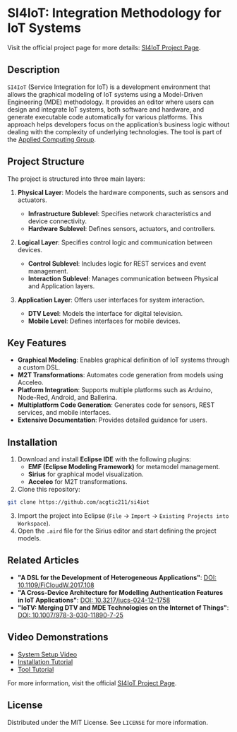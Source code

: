 
# SI4IoT: Integration Methodology for IoT Systems
Visit the official project page for more details: [SI4IoT Project Page](https://acg.ual.es/repo/si4iot/).

## Description
`SI4IoT` (Service Integration for IoT) is a development environment that allows the graphical modeling of IoT systems using a Model-Driven Engineering (MDE) methodology. It provides an editor where users can design and integrate IoT systems, both software and hardware, and generate executable code automatically for various platforms. This approach helps developers focus on the application’s business logic without dealing with the complexity of underlying technologies. The tool is part of the [Applied Computing Group](https://acg.ual.es/).

## Project Structure
The project is structured into three main layers:

1. **Physical Layer**: Models the hardware components, such as sensors and actuators.
   - **Infrastructure Sublevel**: Specifies network characteristics and device connectivity.
   - **Hardware Sublevel**: Defines sensors, actuators, and controllers.

2. **Logical Layer**: Specifies control logic and communication between devices.
   - **Control Sublevel**: Includes logic for REST services and event management.
   - **Interaction Sublevel**: Manages communication between Physical and Application layers.

3. **Application Layer**: Offers user interfaces for system interaction.
   - **DTV Level**: Models the interface for digital television.
   - **Mobile Level**: Defines interfaces for mobile devices.

## Key Features
- **Graphical Modeling**: Enables graphical definition of IoT systems through a custom DSL.
- **M2T Transformations**: Automates code generation from models using Acceleo.
- **Platform Integration**: Supports multiple platforms such as Arduino, Node-Red, Android, and Ballerina.
- **Multiplatform Code Generation**: Generates code for sensors, REST services, and mobile interfaces.
- **Extensive Documentation**: Provides detailed guidance for users.

## Installation
1. Download and install **Eclipse IDE** with the following plugins:
   - **EMF (Eclipse Modeling Framework)** for metamodel management.
   - **Sirius** for graphical model visualization.
   - **Acceleo** for M2T transformations.
2. Clone this repository:
```bash
git clone https://github.com/acgtic211/si4iot
```
3. Import the project into Eclipse (`File` -> `Import` -> `Existing Projects into Workspace`).
4. Open the `.aird` file for the Sirius editor and start defining the project models.

## Related Articles
- **"A DSL for the Development of Heterogeneous Applications"**: [DOI: 10.1109/FiCloudW.2017.108](https://doi.org/10.1109/FiCloudW.2017.108)
- **"A Cross-Device Architecture for Modelling Authentication Features in IoT Applications"**: [DOI: 10.3217/jucs-024-12-1758](https://doi.org/10.3217/jucs-024-12-1758)
- **"IoTV: Merging DTV and MDE Technologies on the Internet of Things"**: [DOI: 10.1007/978-3-030-11890-7-25](https://doi.org/10.1007/978-3-030-11890-7-25)

## Video Demonstrations
- [System Setup Video](https://www.youtube.com/watch?v=_KkkUdqSMsU)
- [Installation Tutorial](https://www.youtube.com/watch?v=MoC2mjMp_Aw)
- [Tool Tutorial](https://www.youtube.com/watch?v=3VVa3Ib7ZLE)

For more information, visit the official [SI4IoT Project Page](https://acg.ual.es/repo/si4iot/).

## License
Distributed under the MIT License. See `LICENSE` for more information.
